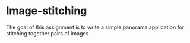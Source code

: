 # Image-stitching
The goal of this assignment is to write a simple panorama application for  stitching together pairs of images
